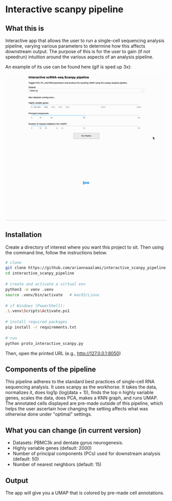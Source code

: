 # Interactive scanpy pipeline

## What this is
Interactive app that allows the user to run a single-cell sequencing analysis pipeline, varying various parameters to determine how this affects downstream output. The purpose of this is for the user to gain (if not speedrun) intuition around the various aspects of an analysis pipeline.

An example of its use can be found here (gif is sped up 3x):

![Demo (gif)](assets/demo.gif)

## Installation
Create a directory of interest where you want this project to sit. Then using the command line, follow the instructions below.

```bash
# clone
git clone https://github.com/ariannaaalami/interactive_scanpy_pipeline.git
cd interactive_scanpy_pipeline

# create and activate a virtual env
python3 -m venv .venv
source .venv/bin/activate   # macOS/Linux

# if Windows (PowerShell): 
.\.venv\Scripts\Activate.ps1

# install required packages
pip install -r requirements.txt

# run
python proto_interactive_scanpy.py
```
Then, open the printed URL (e.g., http://127.0.0.1:8050)

## Components of the pipeline
This pipeline adheres to the standard best practices of single-cell RNA sequencing analysis. It uses scanpy as the workhorse. It takes the data, normalizes it, does log1p (log(data + 1)), finds the top n highly variable genes, scales the data, does PCA, makes a KNN graph, and runs UMAP. The annotated cells displayed are pre-made outside of this pipeline, which helps the user ascertain how changing the setting affects what was otherwise done under "optimal" settings.

## What you can change (in current version)
- Datasets: PBMC3k and dentate gyrus neurogenesis.
- Highly variable genes (default: 2000)
- Number of principal components (PCs) used for downstream analysis (default: 50)
- Number of nearest neighbors (default: 15)

## Output
The app will give you a UMAP that is colored by pre-made cell annotations. 


